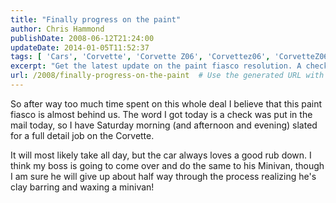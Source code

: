 ```yaml
---
title: "Finally progress on the paint"
author: Chris Hammond
publishDate: 2008-06-12T21:24:00
updateDate: 2014-01-05T11:52:37
tags: [ 'Cars', 'Corvette', 'Corvette Z06', 'Corvettez06', 'CorvetteZ06org' ]
excerpt: "Get the latest update on the paint fiasco resolution. A check is on its way, so prepare for a full detail job on the Corvette this Saturday."
url: /2008/finally-progress-on-the-paint  # Use the generated URL with year
---
```

<p>So after way too much time spent on this whole deal I believe that this paint fiasco is almost behind us. The word I got today is a check was put in the mail today, so I have Saturday morning (and afternoon and evening) slated for a full detail job on the Corvette.</p> <p>It will most likely take all day, but the car always loves a good rub down. I think my boss is going to&#160;come over and do the same to his Minivan,&#160;though I am sure he will give up about half way through the process realizing he's clay barring and waxing a minivan!&#160;</p>

